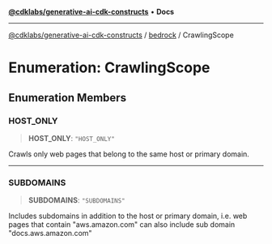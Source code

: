 [**@cdklabs/generative-ai-cdk-constructs**](../../../README.md) • **Docs**

***

[@cdklabs/generative-ai-cdk-constructs](../../../README.md) / [bedrock](../README.md) / CrawlingScope

# Enumeration: CrawlingScope

## Enumeration Members

### HOST\_ONLY

> **HOST\_ONLY**: `"HOST_ONLY"`

Crawls only web pages that belong to the same host or primary domain.

***

### SUBDOMAINS

> **SUBDOMAINS**: `"SUBDOMAINS"`

Includes subdomains in addition to the host or primary domain, i.e.
web pages that contain "aws.amazon.com" can also include 
sub domain "docs.aws.amazon.com"
